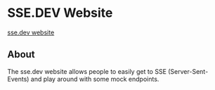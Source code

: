 # SSE.DEV Website

[sse.dev website](https://sse.dev)

## About

The sse.dev website allows people to easily get to SSE (Server-Sent-Events) and play around with some mock endpoints.


